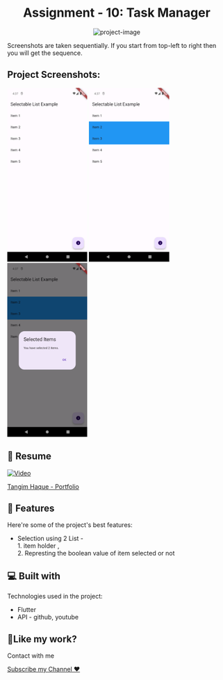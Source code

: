 <h1 align="center" id="title">Assignment - 10: Task Manager</h1>

<p align="center"><img src="https://socialify.git.ci/imtangim/ostad_course/image?description=1&descriptionEditable=This%20repository%20represent%20all%20my%20learning%20from%20ostad.%0A&language=1&name=1&owner=1&pattern=Solid&pulls=1&stargazers=1&theme=Dark" alt="project-image"></p>

<p id="description">
Screenshots are taken sequentially. If you start from top-left to right then you will get the sequence.

</p>

<h2>Project Screenshots:</h2>

<img src="./assets/1.png" alt="project-screenshot" height="400"> <img src="./assets/2.png" alt="project-screenshot" height="400"> <img src="./assets/3.png" alt="project-screenshot" height="400">

<h2>🚀 Resume</h2>

[![Video](https://img.youtube.com/vi/sMssfvnuQF0/maxresdefault.jpg)](https://www.youtube.com/watch?v=sMssfvnuQF0)

[Tangim Haque - Portfolio](https://tangim.me)

<h2>🧐 Features</h2>

Here're some of the project's best features:

- Selection using 2 List - <br> 1. item holder ,<br> 2. Represting the boolean value of item selected or not

<h2>💻 Built with</h2>

Technologies used in the project:

- Flutter
- API - github, youtube
<h2>💖Like my work?</h2>

Contact with me<p><a href="https://www.youtube.com/watch?v=sMssfvnuQF0">Subscribe my Channel ❤ </a></p>
